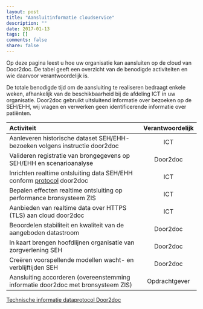 ```yaml
---
layout: post
title: "Aansluitinformatie cloudservice"
description: ""
date: 2017-01-13
tags: []
comments: false
share: false
---
```

Op deze pagina leest u hoe uw organisatie kan aansluiten op de cloud van Door2doc. De tabel geeft een overzicht van de benodigde activiteiten en wie daarvoor verantwoordelijk is.

De totale benodigde tijd om de aansluiting te realiseren bedraagt enkele weken, afhankelijk van de beschikbaarheid bij de afdeling ICT in uw organisatie. Door2doc gebruikt uitsluitend informatie over bezoeken op de SEH/EHH, wij vragen en verwerken geen identificerende informatie over patiënten.

| Activiteit | Verantwoordelijk |
|:--------|:-------:|
| Aanleveren historische dataset SEH/EHH-bezoeken volgens instructie door2doc | ICT |
| Valideren registratie van brongegevens op SEH/EHH en scenarioanalyse | Door2doc |
|Inrichten realtime ontsluiting data SEH/EHH conform [protocol](http://docs.door2doc.com/swagger/?url=/services/upload/swagger.yml#!/Service_definitie/) door2doc | ICT |
| Bepalen effecten realtime ontsluiting op performance bronsysteem ZIS | ICT |
| Aanbieden van realtime data over HTTPS (TLS) aan cloud door2doc | ICT |
| Beoordelen stabiliteit en kwaliteit van de aangeboden datastroom | Door2doc |
| In kaart brengen hoofdlijnen organisatie van zorgverlening SEH | Door2doc |
| Creëren voorspellende modellen wacht- en verblijftijden SEH | Door2doc |
| Aansluiting accorderen (overeenstemming informatie door2doc met bronsysteem ZIS) | Opdrachtgever |

[Technische informatie dataprotocol Door2doc](http://docs.door2doc.com/swagger/?url=/services/upload/swagger.yml#!/Service_definitie/) 

